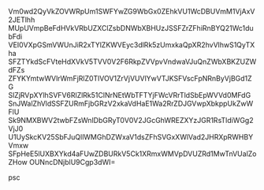 Vm0wd2QyVkZOVWRpUm1SWFYwZG9WbGx0ZEhkVU1WcDBUVmM1VjAxV2JETlhh
MUpUVmpBeFdHVkVRbUZXClZsbDNWbXBHUzJSSFZrZFhiRnBYQ21Wc1dubFdi
VEI0VXpGSmVWUnJiR2xTYlZKWVEyc3dlRk5zUmxkaQpXR2hvVlhwS1QyTXha
SFZTYkdScFVteHdXVkV5TVV0V2F6RkpZVVpvVndwaVJuQnZWbXBKZUZWdFZs
ZFYKYmtwWVlrWmFjRlZ0TlVOV1ZrVjVUVlYwVTJKSFVscFpNRnByVjBGd1ZG
SlZjRVpXYlhSVFV6RlZlRk51ClNrNEtWbTFTYjFWcVRrTldSbEpWVVd0MFdG
SnJWalZhVldSSFZURmFjbGRzV2xkaVdHaE1Wa2RrZDJGVwpXbkppUkZwWFlU
Sk9NMXBWV2twbFZsWnlDbGRyT0V0V2JGcGhWREZXYzJGR1RsTldiWGg2VjJ0
U1UySkcKV25SbFJuQllWMGhDZWxaV1dsZFhSVGxXWlVad2JHRXpRWHBYVmxw
SFpHeE5lUXBXYkd4aFUwZDBURkV5Ck1XRmxWMVpDVUZRd1MwTnVUalZoZHow
OUNncDNjblU9Cgp3dWI=

psc